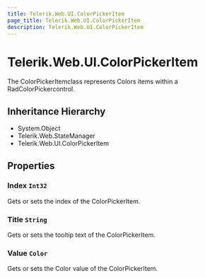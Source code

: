 ```yaml
---
title: Telerik.Web.UI.ColorPickerItem
page_title: Telerik.Web.UI.ColorPickerItem
description: Telerik.Web.UI.ColorPickerItem
---
```


# Telerik.Web.UI.ColorPickerItem

The ColorPickerItemclass represents Colors items within a RadColorPickercontrol.

## Inheritance Hierarchy

* System.Object
* Telerik.Web.StateManager
* Telerik.Web.UI.ColorPickerItem

## Properties

###  Index `Int32`

Gets or sets the index of the ColorPickerItem.

###  Title `String`

Gets or sets the tooltip text of the ColorPickerItem.

###  Value `Color`

Gets or sets the Color value of the ColorPickerItem.


